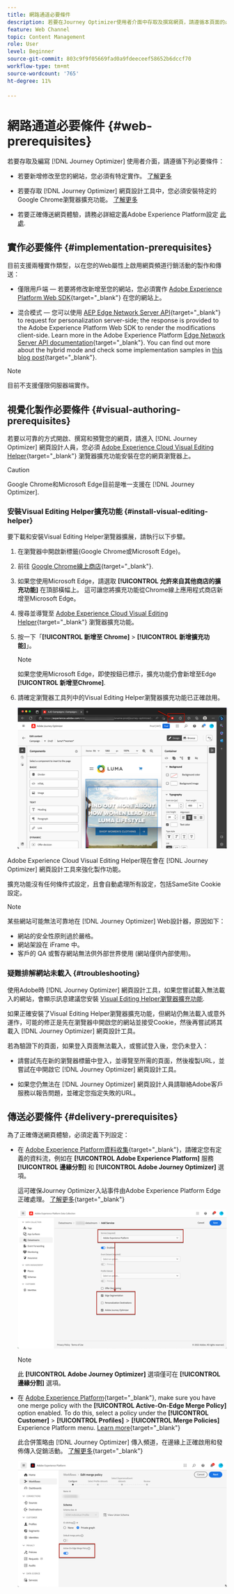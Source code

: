 ```yaml
---
title: 網路通道必要條件
description: 若要在Journey Optimizer使用者介面中存取及撰寫網頁，請遵循本頁面的必要條件
feature: Web Channel
topic: Content Management
role: User
level: Beginner
source-git-commit: 803c9f9f05669fad0a9fdeeceef58652b6dccf70
workflow-type: tm+mt
source-wordcount: '765'
ht-degree: 11%

---
```


# 網路通道必要條件 {#web-prerequisites}

若要存取及編寫 [!DNL Journey Optimizer] 使用者介面，請遵循下列必要條件：

* 若要新增修改至您的網站，您必須有特定實作。 [了解更多](#implementation-prerequisites)

* 若要存取 [!DNL Journey Optimizer] 網頁設計工具中，您必須安裝特定的Google Chrome瀏覽器擴充功能。 [了解更多](#visual-authoring-prerequesites)

* 若要正確傳送網頁體驗，請務必詳細定義Adobe Experience Platform設定 [此處](#delivery-prerequisites).

## 實作必要條件 {#implementation-prerequisites}

目前支援兩種實作類型，以在您的Web屬性上啟用網頁頻道行銷活動的製作和傳送：

* 僅限用戶端 — 若要將修改新增至您的網站，您必須實作 [Adobe Experience Platform Web SDK](https://experienceleague.adobe.com/docs/platform-learn/implement-web-sdk/overview.html?lang=zh-Hant){target="_blank"} 在您的網站上。

* 混合模式 — 您可以使用 [AEP Edge Network Server API](https://experienceleague.adobe.com/docs/experience-platform/edge-network-server-api/data-collection/interactive-data-collection.html){target="_blank"} to request for personalization server-side; the response is provided to the Adobe Experience Platform Web SDK to render the modifications client-side. Learn more in the Adobe Experience Platform [Edge Network Server API documentation](https://experienceleague.adobe.com/docs/experience-platform/edge-network-server-api/overview.html?lang=zh-Hant){target="_blank"}. You can find out more about the hybrid mode and check some implementation samples in [this blog post](https://blog.developer.adobe.com/hybrid-personalization-in-the-adobe-experience-platform-web-sdk-6a1bb674bf41){target="_blank"}.

>[!NOTE]
>
>目前不支援僅限伺服器端實作。

<!--If the Adobe Experience Platform Web SDK is not yet implemented on the website, a message displays in the web designer suggesting that you install the Visual Editing Helper browser extension and implement the [Web SDK](https://experienceleague.adobe.com/docs/platform-learn/implement-web-sdk/overview.html){target="_blank"}.-->

## 視覺化製作必要條件 {#visual-authoring-prerequisites}

<!--In order to rapidly author and preview your web experiences, the Adobe Experience Cloud Visual Editing Helper browser extension for Google Chrome lets you load websites reliably within the Adobe [!DNL Journey Optimizer] web designer.-->

若要以可靠的方式開啟、撰寫和預覽您的網頁，請進入 [!DNL Journey Optimizer] 網頁設計人員，您必須 [Adobe Experience Cloud Visual Editing Helper](https://chrome.google.com/webstore/detail/adobe-experience-cloud-vi/kgmjjkfjacffaebgpkpcllakjifppnca){target="_blank"} 瀏覽器擴充功能安裝在您的網頁瀏覽器上。

>[!CAUTION]
>
>Google Chrome和Microsoft Edge目前是唯一支援在 [!DNL Journey Optimizer].

### 安裝Visual Editing Helper擴充功能 {#install-visual-editing-helper}

要下載和安裝Visual Editing Helper瀏覽器擴展，請執行以下步驟。

1. 在瀏覽器中開啟新標籤(Google Chrome或Microsoft Edge)。

1. 前往 [Google Chrome線上商店](https://chrome.google.com/webstore/category/extensions){target="_blank"}.

1. 如果您使用Microsoft Edge，請選取 **[!UICONTROL 允許來自其他商店的擴充功能]** 在頂部橫幅上。 這可讓您將擴充功能從Chrome線上應用程式商店新增至Microsoft Edge。

1. 搜尋並導覽至 [Adobe Experience Cloud Visual Editing Helper](https://chrome.google.com/webstore/detail/adobe-experience-cloud-vi/kgmjjkfjacffaebgpkpcllakjifppnca){target="_blank"} 瀏覽器擴充功能。

1. 按一下「**[!UICONTROL 新增至 Chrome]** > **[!UICONTROL 新增擴充功能]**」。

   >[!NOTE]
   >
   >如果您使用Microsoft Edge，即使按鈕已標示，擴充功能仍會新增至Edge **[!UICONTROL 新增至Chrome]**.

1. 請確定瀏覽器工具列中的Visual Editing Helper瀏覽器擴充功能已正確啟用。

   ![](assets/web-visual-editing-extension-edge.png)

<!--1. Launch [!DNL Journey Optimizer] in a new tab of your browser with the extension installed.

1. Create a web channel campaign in [!DNL Journey Optimizer]. [Learn how](author-web.md#create-web-campaign)

1. Open the [!DNL Journey Optimizer] web designer to start authoring your web experience. [Learn more](author-web.md)-->

Adobe Experience Cloud Visual Editing Helper現在會在 [!DNL Journey Optimizer] 網頁設計工具來強化製作功能。

擴充功能沒有任何條件式設定，且會自動處理所有設定，包括SameSite Cookie設定。

>[!NOTE]
>
>某些網站可能無法可靠地在 [!DNL Journey Optimizer] Web設計器，原因如下：
>
> * 網站的安全性原則過於嚴格。
> * 網站架設在 iFrame 中。
> * 客戶的 QA 或暫存網站無法供外部世界使用 (網站僅供內部使用)。


### 疑難排解網站未載入 {#troubleshooting}

使用Adobe時 [!DNL Journey Optimizer] 網頁設計工具，如果您嘗試載入無法載入的網站，會顯示訊息建議您安裝 [Visual Editing Helper瀏覽器擴充功能](#install-visual-editing-helper).

如果正確安裝了Visual Editing Helper瀏覽器擴充功能，但網站仍無法載入或意外運作，可能的修正是先在瀏覽器中開啟您的網站並接受Cookie，然後再嘗試將其載入 [!DNL Journey Optimizer] 網頁設計工具。

若為驗證下的頁面，如果登入頁面無法載入，或嘗試登入後，您仍未登入：

* 請嘗試先在新的瀏覽器標籤中登入，並導覽至所需的頁面，然後複製URL，並嘗試在中開啟它 [!DNL Journey Optimizer] 網頁設計工具。

* 如果您仍無法在 [!DNL Journey Optimizer] 網頁設計人員請聯絡Adobe客戶服務以報告問題，並確定您指定失敗的URL。

## 傳送必要條件 {#delivery-prerequisites}

為了正確傳送網頁體驗，必須定義下列設定：

* 在 [Adobe Experience Platform資料收集](https://experienceleague.adobe.com/docs/experience-platform/edge/datastreams/overview.html){target="_blank"}，請確定您有定義的資料流，例如在 **[!UICONTROL Adobe Experience Platform]** 服務 **[!UICONTROL 邊緣分割]** 和 **[!UICONTROL Adobe Journey Optimizer]** 選項。

   這可確保Journey Optimizer入站事件由Adobe Experience Platform Edge正確處理。 [了解更多](https://experienceleague.adobe.com/docs/experience-platform/edge/datastreams/configure.html?lang=zh-Hant){target="_blank"}

   ![](assets/web-aep-datastream-ajo.png)

   >[!NOTE]
   >
   >此 **[!UICONTROL Adobe Journey Optimizer]** 選項僅可在 **[!UICONTROL 邊緣分割]** 選項。

* 在 [Adobe Experience Platform](https://experienceleague.adobe.com/docs/experience-platform/profile/home.html?lang=zh-Hant){target="_blank"}, make sure you have one merge policy with the **[!UICONTROL Active-On-Edge Merge Policy]** option enabled. To do this, select a policy under the **[!UICONTROL Customer]** > **[!UICONTROL Profiles]** > **[!UICONTROL Merge Policies]** Experience Platform menu. [Learn more](https://experienceleague.adobe.com/docs/experience-platform/profile/merge-policies/ui-guide.html#configure){target="_blank"}

   此合併策略由 [!DNL Journey Optimizer] 傳入頻道，在邊緣上正確啟用和發佈傳入促銷活動。 [了解更多](https://experienceleague.adobe.com/docs/experience-platform/profile/merge-policies/ui-guide.html){target="_blank"}

   ![](assets/web-aep-merge-policy.png)

<!--
Branded domains for assets

When authoring web experiences, if you add content coming from the [Adobe Experience Manager Assets Essentials](../email/assets-essentials.md) library, you  must set up the subdomain that will be used to publish this content. [Learn more](web-delegated-subdomains.md)-->



